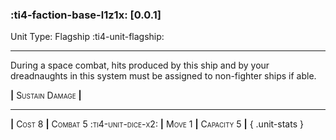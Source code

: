 ### :ti4-faction-base-l1z1x: **[0.0.1]**

Unit Type: Flagship :ti4-unit-flagship:

---

During a space combat, hits produced by this ship and by your dreadnaughts in this system must be assigned to non-fighter ships if able.

__|__ <span style="font-variant:small-caps;">Sustain Damage</span> __|__

---

__|__ <span style="font-variant:small-caps;">Cost 8</span> __|__ <span style="font-variant:small-caps;">Combat 5 :ti4-unit-dice-x2:</span> __|__ <span style="font-variant:small-caps;">Move 1</span> __|__ <span style="font-variant:small-caps;">Capacity 5</span> __|__
{ .unit-stats }
